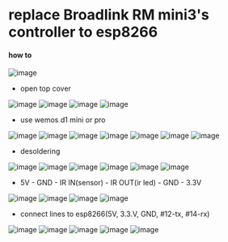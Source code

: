 replace Broadlink RM mini3's controller to esp8266
==================================================

#### how to 
![image](./pics/01.jpg)

* open top cover

![image](./pics/02.jpg) 
![image](./pics/03.jpg)
![image](./pics/04.jpg)
![image](./pics/05.jpg)

* use wemos d1 mini or pro

![image](./pics/06.jpg)
![image](./pics/07.jpg)
![image](./pics/08.jpg)
![image](./pics/09.jpg)
![image](./pics/11.jpg)
![image](./pics/12.jpg)
![image](./pics/13.jpg)

* desoldering  

![image](./pics/14.jpg)
![image](./pics/15.jpg)
![image](./pics/16.jpg)
![image](./pics/17.jpg)
![image](./pics/18.jpg)
![image](./pics/19.jpg)

* 5V - GND - IR IN(sensor) - IR OUT(ir led) - GND - 3.3V

![image](./pics/20.jpg)
![image](./pics/21.jpg)
![image](./pics/22.jpg)
![image](./pics/23.jpg)

* connect lines to esp8266(5V, 3.3.V, GND, #12-tx, #14-rx)

![image](./pics/24.jpg)
![image](./pics/25.jpg)
![image](./pics/26.jpg)
![image](./pics/27.jpg)
![image](./pics/28.jpg)
